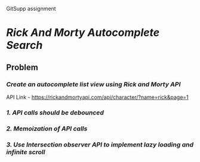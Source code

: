 
GitSupp assignment
# *Rick And Morty  Autocomplete Search*
## **Problem**

### *Create an autocomplete list view using Rick and Morty API*

API Link -  https://rickandmortyapi.com/api/character/?name=rick&page=1

### *1. API calls should be debounced*
### *2. Memoization of API calls*
### *3. Use Intersection observer API to implement lazy loading and infinite scroll*
